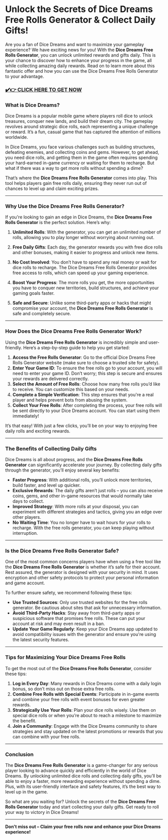 # Unlock the Secrets of Dice Dreams Free Rolls Generator & Collect Daily Gifts!

Are you a fan of Dice Dreams and want to maximize your gameplay experience? We have exciting news for you! With the **Dice Dreams Free Rolls Generator**, you can unlock unlimited rewards and gifts daily. This is your chance to discover how to enhance your progress in the game, all while collecting amazing daily rewards. Read on to learn more about this fantastic offer and how you can use the Dice Dreams Free Rolls Generator to your advantage.

### [✔️👉 CLICK HERE TO GET NOW](https://freerewardsxyz.blogspot.com/2025/03/dice-dreams-free-rolls-daily-gifts.html)

### What is Dice Dreams?

Dice Dreams is a popular mobile game where players roll dice to unlock treasures, conquer new lands, and build their dream city. The gameplay revolves around strategic dice rolls, each representing a unique challenge or reward. It’s a fun, casual game that has captured the attention of millions worldwide.

In Dice Dreams, you face various challenges such as building structures, defeating enemies, and collecting coins and gems. However, to get ahead, you need dice rolls, and getting them in the game often requires spending your hard-earned in-game currency or waiting for them to recharge. But what if there was a way to get more rolls without spending a dime?

That’s where the **Dice Dreams Free Rolls Generator** comes into play. This tool helps players gain free rolls daily, ensuring they never run out of chances to level up and claim exciting prizes.

---

### Why Use the Dice Dreams Free Rolls Generator?

If you're looking to gain an edge in Dice Dreams, the **Dice Dreams Free Rolls Generator** is the perfect solution. Here’s why:

1. **Unlimited Rolls**: With the generator, you can get an unlimited number of rolls, allowing you to play longer without worrying about running out.
  
2. **Free Daily Gifts**: Each day, the generator rewards you with free dice rolls and other bonuses, making it easier to progress and unlock new items.

3. **No Cost Involved**: You don’t have to spend any real money or wait for dice rolls to recharge. The Dice Dreams Free Rolls Generator provides free access to rolls, which can speed up your gaming experience.

4. **Boost Your Progress**: The more rolls you get, the more opportunities you have to conquer new territories, build structures, and achieve your gaming goals faster.

5. **Safe and Secure**: Unlike some third-party apps or hacks that might compromise your account, the **Dice Dreams Free Rolls Generator** is safe and completely secure.

---

### How Does the Dice Dreams Free Rolls Generator Work?

Using the **Dice Dreams Free Rolls Generator** is incredibly simple and user-friendly. Here’s a step-by-step guide to help you get started:

1. **Access the Free Rolls Generator**: Go to the official Dice Dreams Free Rolls Generator website (make sure to choose a trusted site for safety). 
2. **Enter Your Game ID**: To ensure the free rolls go to your account, you will need to enter your game ID. Don’t worry; this step is secure and ensures your rewards are delivered correctly.
3. **Select the Amount of Free Rolls**: Choose how many free rolls you’d like to receive. You can customize this based on your needs.
4. **Complete a Simple Verification**: This step ensures that you're a real player and helps prevent bots from abusing the system.
5. **Collect Your Free Rolls**: After completing the process, your free rolls will be sent directly to your Dice Dreams account. You can start using them immediately!

It’s that easy! With just a few clicks, you’ll be on your way to enjoying free daily rolls and exciting rewards.

---

### The Benefits of Collecting Daily Gifts

Dice Dreams is all about progress, and the **Dice Dreams Free Rolls Generator** can significantly accelerate your journey. By collecting daily gifts through the generator, you’ll enjoy several key benefits:

- **Faster Progress**: With additional rolls, you’ll unlock more territories, build faster, and level up quicker.
- **Exclusive Rewards**: The daily gifts aren’t just rolls – you can also receive coins, gems, and other in-game resources that would normally take days to collect.
- **Improved Strategy**: With more rolls at your disposal, you can experiment with different strategies and tactics, giving you an edge over other players.
- **No Waiting Time**: You no longer have to wait hours for your rolls to recharge. With the free rolls generator, you can keep playing without interruption.
  
---

### Is the Dice Dreams Free Rolls Generator Safe?

One of the most common concerns players have when using a free tool like the **Dice Dreams Free Rolls Generator** is whether it’s safe for their account. Rest assured, the generator is designed with your security in mind. It uses encryption and other safety protocols to protect your personal information and game account.

To further ensure safety, we recommend following these tips:

- **Use Trusted Sources**: Only use trusted websites for the free rolls generator. Be cautious about sites that ask for unnecessary information.
- **Avoid Third-Party Hacks**: Stay away from third-party apps or suspicious software that promises free rolls. These can put your account at risk and may even result in a ban.
- **Update Your Game Regularly**: Keep your Dice Dreams app updated to avoid compatibility issues with the generator and ensure you're using the latest security features.

---

### Tips for Maximizing Your Dice Dreams Free Rolls

To get the most out of the **Dice Dreams Free Rolls Generator**, consider these tips:

1. **Log in Every Day**: Many rewards in Dice Dreams come with a daily login bonus, so don’t miss out on those extra free rolls.
2. **Combine Free Rolls with Special Events**: Participate in in-game events and combine your free rolls with event bonuses for even greater rewards.
3. **Strategically Use Your Rolls**: Plan your dice rolls wisely. Use them on special dice rolls or when you’re about to reach a milestone to maximize the benefit.
4. **Join a Community**: Engage with the Dice Dreams community to share strategies and stay updated on the latest promotions or rewards that you can combine with your free rolls.

---

### Conclusion

The **Dice Dreams Free Rolls Generator** is a game-changer for any serious player looking to advance quickly and efficiently in the world of Dice Dreams. By unlocking unlimited dice rolls and collecting daily gifts, you’ll be able to enjoy a faster, more rewarding experience without spending a dime. Plus, with its user-friendly interface and safety features, it’s the best way to level up in the game.

So what are you waiting for? Unlock the secrets of the **Dice Dreams Free Rolls Generator** today and start collecting your daily gifts. Get ready to roll your way to victory in Dice Dreams!

---

**Don't miss out – Claim your free rolls now and enhance your Dice Dreams experience!**
